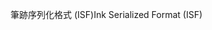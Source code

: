 <span data-ttu-id="65ad1-101">筆跡序列化格式 (ISF)</span><span class="sxs-lookup"><span data-stu-id="65ad1-101">Ink Serialized Format (ISF)</span></span>